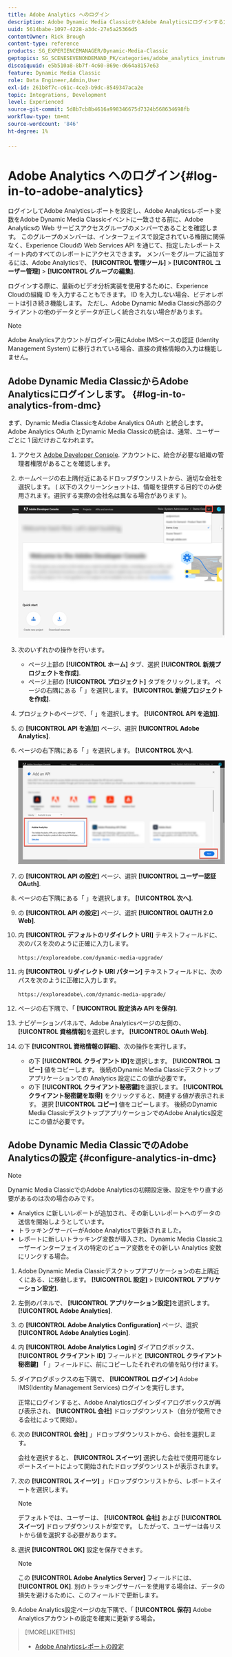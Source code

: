 ```yaml
---
title: Adobe Analytics へのログイン
description: Adobe Dynamic Media ClassicからAdobe Analyticsにログインする方法を説明します。
uuid: 5614babe-1097-4228-a3dc-27e5a25366d5
contentOwner: Rick Brough
content-type: reference
products: SG_EXPERIENCEMANAGER/Dynamic-Media-Classic
geptopics: SG_SCENESEVENONDEMAND_PK/categories/adobe_analytics_instrumentation_kit
discoiquuid: e5b510a8-8b7f-4c60-869e-d664a8157e63
feature: Dynamic Media Classic
role: Data Engineer,Admin,User
exl-id: 261b8f7c-c61c-4ce3-b9dc-8549347aca2e
topic: Integrations, Development
level: Experienced
source-git-commit: 5d8b7cb8b4616a998346675d7324b568634698fb
workflow-type: tm+mt
source-wordcount: '846'
ht-degree: 1%

---
```


# Adobe Analytics へのログイン{#log-in-to-adobe-analytics}

ログインしてAdobe Analyticsレポートを設定し、Adobe Analyticsレポート変数をAdobe Dynamic Media Classicイベントに一致させる前に、Adobe Analyticsの Web サービスアクセスグループのメンバーであることを確認します。 このグループのメンバーは、インターフェイスで設定されている権限に関係なく、Experience Cloudの Web Services API を通じて、指定したレポートスイート内のすべてのレポートにアクセスできます。 メンバーをグループに追加するには、Adobe Analyticsで、 **[!UICONTROL 管理ツール]** > **[!UICONTROL ユーザー管理]** > **[!UICONTROL グループの編集]**.

ログインする際に、最新のビデオ分析実装を使用するために、Experience Cloudの組織 ID を入力することもできます。 ID を入力しない場合、ビデオレポートは引き続き機能します。 ただし、Adobe Dynamic Media Classic外部のクライアントの他のデータとデータが正しく統合されない場合があります。

>[!NOTE]
>
>Adobe Analyticsアカウントがログイン用にAdobe IMSベースの認証 (Identity Management System) に移行されている場合、直接の資格情報の入力は機能しません。

## Adobe Dynamic Media ClassicからAdobe Analyticsにログインします。 {#log-in-to-analytics-from-dmc}

まず、Dynamic Media ClassicをAdobe Analytics OAuth と統合します。 Adobe Analytics OAuth とDynamic Media Classicの統合は、通常、ユーザーごとに 1 回だけおこなわれます。

1. アクセス [Adobe Developer Console](https://developer.adobe.com/console). アカウントに、統合が必要な組織の管理者権限があることを確認します。
1. ホームページの右上隅付近にあるドロップダウンリストから、適切な会社を選択します。 ( 以下のスクリーンショットは、情報を提供する目的でのみ使用されます。選択する実際の会社名は異なる場合があります )。

   ![新しいプロジェクトを作成](assets/analytics-oauth1.png)

1. 次のいずれかの操作を行います。

   * ページ上部の **[!UICONTROL ホーム]** タブ、選択 **[!UICONTROL 新規プロジェクトを作成]**.
   * ページ上部の **[!UICONTROL プロジェクト]** タブをクリックします。 ページの右隅にある「 」を選択します。 **[!UICONTROL 新規プロジェクトを作成]**.

1. プロジェクトのページで、「 」を選択します。 **[!UICONTROL API を追加]**.
1. の **[!UICONTROL API を追加]** ページ、選択 **[!UICONTROL Adobe Analytics]**.
1. ページの右下隅にある「 」を選択します。 **[!UICONTROL 次へ]**.

   ![API を追加](assets/analytics-oauth2.png)

1. の **[!UICONTROL API の設定]** ページ、選択 **[!UICONTROL ユーザー認証 OAuth]**.
1. ページの右下隅にある「 」を選択します。 **[!UICONTROL 次へ]**.
1. の **[!UICONTROL API の設定]** ページ、選択 **[!UICONTROL OAUTH 2.0 Web]**.
1. 内 **[!UICONTROL デフォルトのリダイレクト URI]** テキストフィールドに、次のパスを次のように正確に入力します。

   `https://exploreadobe.com/dynamic-media-upgrade/`

1. 内 **[!UICONTROL リダイレクト URI パターン]** テキストフィールドに、次のパスを次のように正確に入力します。

   `https://exploreadobe\.com/dynamic-media-upgrade/`

1. ページの右下隅で、「 **[!UICONTROL 設定済み API を保存]**.
1. ナビゲーションパネルで、Adobe Analyticsページの左側の、 **[!UICONTROL 資格情報]**&#x200B;を選択します。 **[!UICONTROL OAuth Web]**.
1. の下 **[!UICONTROL 資格情報の詳細]**、次の操作を実行します。
   * の下 **[!UICONTROL クライアント ID]**&#x200B;を選択します。 **[!UICONTROL コピー]** 値をコピーします。 後続のDynamic Media Classicデスクトップアプリケーションでの Analytics 設定にこの値が必要です。
   * の下 **[!UICONTROL クライアント秘密鍵]**&#x200B;を選択します。 **[!UICONTROL クライアント秘密鍵を取得]** をクリックすると、関連する値が表示されます。 選択 **[!UICONTROL コピー]** 値をコピーします。 後続のDynamic Media ClassicデスクトップアプリケーションでのAdobe Analytics設定にこの値が必要です。

## Adobe Dynamic Media ClassicでのAdobe Analyticsの設定 {#configure-analytics-in-dmc}

>[!NOTE]
>
>Dynamic Media ClassicでのAdobe Analyticsの初期設定後、設定をやり直す必要があるのは次の場合のみです。
>
>* Analytics に新しいレポートが追加され、その新しいレポートへのデータの送信を開始しようとしています。
>* トラッキングサーバーがAdobe Analyticsで更新されました。
>* レポートに新しいトラッキング変数が導入され、Dynamic Media Classicユーザーインターフェイスの特定のビューア変数をその新しい Analytics 変数にリンクする場合。
>

1. Adobe Dynamic Media Classicデスクトップアプリケーションの右上隅近くにある、に移動します。 **[!UICONTROL 設定]** > **[!UICONTROL アプリケーション設定]**.
1. 左側のパネルで、 **[!UICONTROL アプリケーション設定]**&#x200B;を選択します。 **[!UICONTROL Adobe Analytics]**.
1. の **[!UICONTROL Adobe Analytics Configuration]** ページ、選択 **[!UICONTROL Adobe Analytics Login]**.
1. 内 **[!UICONTROL Adobe Analytics Login]** ダイアログボックス、 **[!UICONTROL クライアント ID]** フィールドと **[!UICONTROL クライアント秘密鍵]** 「 」フィールドに、前にコピーしたそれぞれの値を貼り付けます。
1. ダイアログボックスの右下隅で、 **[!UICONTROL ログイン]** Adobe IMS(Identity Management Services) ログインを実行します。

   正常にログインすると、Adobe Analyticsログインダイアログボックスが再び表示され、 **[!UICONTROL 会社]** ドロップダウンリスト（自分が使用できる会社によって開始）。

1. 次の **[!UICONTROL 会社]** 」ドロップダウンリストから、会社を選択します。

   会社を選択すると、 **[!UICONTROL スイーツ]** 選択した会社で使用可能なレポートスイートによって開始されたドロップダウンリストが表示されます。

1. 次の **[!UICONTROL スイーツ]** 」ドロップダウンリストから、レポートスイートを選択します。

   >[!NOTE]
   >
   >デフォルトでは、ユーザーは、 **[!UICONTROL 会社]** および **[!UICONTROL スイーツ]** ドロップダウンリストが空です。 したがって、ユーザーは各リストから値を選択する必要があります。

1. 選択 **[!UICONTROL OK]** 設定を保存できます。

   >[!NOTE]
   >
   >この **[!UICONTROL Adobe Analytics Server]** フィールドには、 **[!UICONTROL OK]**. 別のトラッキングサーバーを使用する場合は、データの損失を避けるために、このフィールドで更新します。

1. Adobe Analytics設定ページの左下隅で、「 **[!UICONTROL 保存]** Adobe Analyticsアカウントの設定を確実に更新する場合。

>[!MORELIKETHIS]
>
>* [Adobe Analyticsレポートの設定](configuring-analytics-reports.md#configuring_adobe_analytics_reports)

